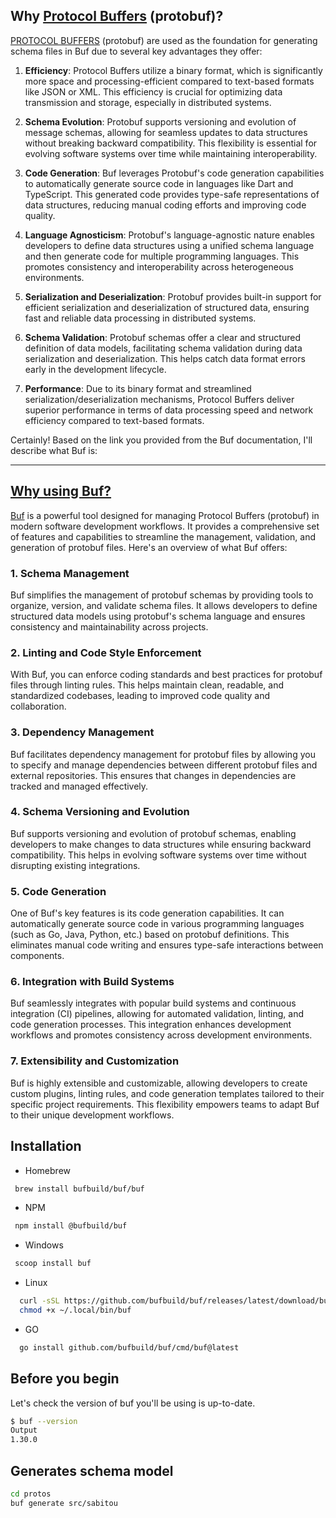 ## Why [Protocol Buffers](https://protobuf.dev/programming-guides/proto3/) (protobuf)?

[PROTOCOL BUFFERS](https://protobuf.dev/programming-guides/proto3/) (protobuf) are used as the foundation for generating schema files in Buf due to several key advantages they offer:

1. **Efficiency**: Protocol Buffers utilize a binary format, which is significantly more space and processing-efficient compared to text-based formats like JSON or XML. This efficiency is crucial for optimizing data transmission and storage, especially in distributed systems.

2. **Schema Evolution**: Protobuf supports versioning and evolution of message schemas, allowing for seamless updates to data structures without breaking backward compatibility. This flexibility is essential for evolving software systems over time while maintaining interoperability.

3. **Code Generation**: Buf leverages Protobuf's code generation capabilities to automatically generate source code in languages like Dart and TypeScript. This generated code provides type-safe representations of data structures, reducing manual coding efforts and improving code quality.

4. **Language Agnosticism**: Protobuf's language-agnostic nature enables developers to define data structures using a unified schema language and then generate code for multiple programming languages. This promotes consistency and interoperability across heterogeneous environments.

5. **Serialization and Deserialization**: Protobuf provides built-in support for efficient serialization and deserialization of structured data, ensuring fast and reliable data processing in distributed systems.

6. **Schema Validation**: Protobuf schemas offer a clear and structured definition of data models, facilitating schema validation during data serialization and deserialization. This helps catch data format errors early in the development lifecycle.

7. **Performance**: Due to its binary format and streamlined serialization/deserialization mechanisms, Protocol Buffers deliver superior performance in terms of data processing speed and network efficiency compared to text-based formats.

Certainly! Based on the link you provided from the Buf documentation, I'll describe what Buf is:

---

## [Why using Buf?](https://buf.build/docs/introduction)

[Buf](https://buf.build/docs/introduction) is a powerful tool designed for managing Protocol Buffers (protobuf) in modern software development workflows. It provides a comprehensive set of features and capabilities to streamline the management, validation, and generation of protobuf files. Here's an overview of what Buf offers:

### 1. **Schema Management**

Buf simplifies the management of protobuf schemas by providing tools to organize, version, and validate schema files. It allows developers to define structured data models using protobuf's schema language and ensures consistency and maintainability across projects.

### 2. **Linting and Code Style Enforcement**

With Buf, you can enforce coding standards and best practices for protobuf files through linting rules. This helps maintain clean, readable, and standardized codebases, leading to improved code quality and collaboration.

### 3. **Dependency Management**

Buf facilitates dependency management for protobuf files by allowing you to specify and manage dependencies between different protobuf files and external repositories. This ensures that changes in dependencies are tracked and managed effectively.

### 4. **Schema Versioning and Evolution**

Buf supports versioning and evolution of protobuf schemas, enabling developers to make changes to data structures while ensuring backward compatibility. This helps in evolving software systems over time without disrupting existing integrations.

### 5. **Code Generation**

One of Buf's key features is its code generation capabilities. It can automatically generate source code in various programming languages (such as Go, Java, Python, etc.) based on protobuf definitions. This eliminates manual code writing and ensures type-safe interactions between components.

### 6. **Integration with Build Systems**

Buf seamlessly integrates with popular build systems and continuous integration (CI) pipelines, allowing for automated validation, linting, and code generation processes. This integration enhances development workflows and promotes consistency across development environments.

### 7. **Extensibility and Customization**

Buf is highly extensible and customizable, allowing developers to create custom plugins, linting rules, and code generation templates tailored to their specific project requirements. This flexibility empowers teams to adapt Buf to their unique development workflows.

## Installation

- Homebrew

```bash
 brew install bufbuild/buf/buf
```

- NPM

```bash
 npm install @bufbuild/buf
```

- Windows

```bash
 scoop install buf
```

- Linux

```bash
  curl -sSL https://github.com/bufbuild/buf/releases/latest/download/buf-Linux-x86_64 -o ~/.local/bin/buf
  chmod +x ~/.local/bin/buf
```

- GO
```bash
  go install github.com/bufbuild/buf/cmd/buf@latest
```

## Before you begin

Let's check the version of buf you'll be using is up-to-date.

```bash
$ buf --version
Output
1.30.0
```

## Generates schema model

```bash
cd protos
buf generate src/sabitou
```

